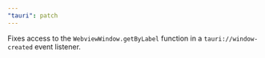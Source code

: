 ```yaml
---
"tauri": patch
---
```


Fixes access to the `WebviewWindow.getByLabel` function in a `tauri://window-created` event listener.
